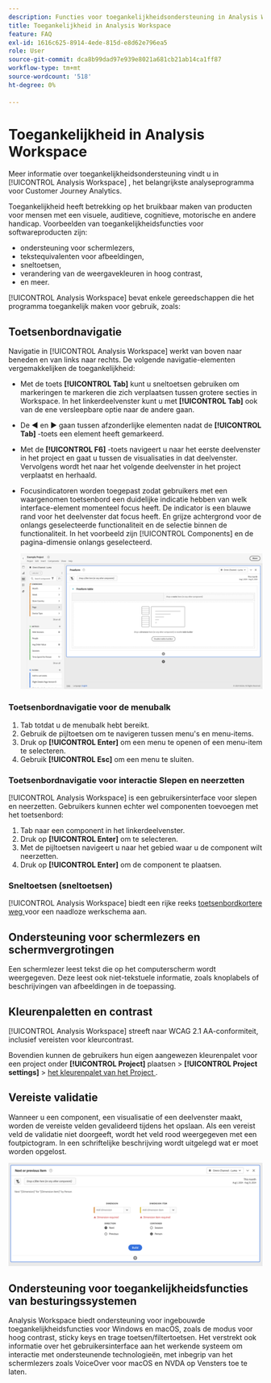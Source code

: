 ```yaml
---
description: Functies voor toegankelijkheidsondersteuning in Analysis Workspace
title: Toegankelijkheid in Analysis Workspace
feature: FAQ
exl-id: 1616c625-8914-4ede-815d-e8d62e796ea5
role: User
source-git-commit: dca8b99dad97e939e8021a681cb21ab14ca1ff87
workflow-type: tm+mt
source-wordcount: '518'
ht-degree: 0%

---
```


# Toegankelijkheid in Analysis Workspace

Meer informatie over toegankelijkheidsondersteuning vindt u in [!UICONTROL Analysis Workspace] , het belangrijkste analyseprogramma voor Customer Journey Analytics.

Toegankelijkheid heeft betrekking op het bruikbaar maken van producten voor mensen met een visuele, auditieve, cognitieve, motorische en andere handicap. Voorbeelden van toegankelijkheidsfuncties voor softwareproducten zijn:

* ondersteuning voor schermlezers,
* tekstequivalenten voor afbeeldingen,
* sneltoetsen,
* verandering van de weergavekleuren in hoog contrast,
* en meer.

[!UICONTROL Analysis Workspace] bevat enkele gereedschappen die het programma toegankelijk maken voor gebruik, zoals:

## Toetsenbordnavigatie

Navigatie in [!UICONTROL Analysis Workspace] werkt van boven naar beneden en van links naar rechts. De volgende navigatie-elementen vergemakkelijken de toegankelijkheid:

* Met de toets **[!UICONTROL Tab]** kunt u sneltoetsen gebruiken om markeringen te markeren die zich verplaatsen tussen grotere secties in Workspace. In het linkerdeelvenster kunt u met **[!UICONTROL Tab]** ook van de ene versleepbare optie naar de andere gaan.
* De ◀︎ en ▶︎ gaan tussen afzonderlijke elementen nadat de **[!UICONTROL Tab]** -toets een element heeft gemarkeerd.
* Met de **[!UICONTROL F6]** -toets navigeert u naar het eerste deelvenster in het project en gaat u tussen de visualisaties in dat deelvenster. Vervolgens wordt het naar het volgende deelvenster in het project verplaatst en herhaald.
* Focusindicatoren worden toegepast zodat gebruikers met een waargenomen toetsenbord een duidelijke indicatie hebben van welk interface-element momenteel focus heeft. De indicator is een blauwe rand voor het deelvenster dat focus heeft. En grijze achtergrond voor de onlangs geselecteerde functionaliteit en de selectie binnen de functionaliteit. In het voorbeeld zijn [!UICONTROL Components] en de pagina-dimensie onlangs geselecteerd.

  ![ vrije lijst die een nadrukindicator van een blauwe grens rond de lijst Freeform toont.](assets/focus-indicator.png)

### Toetsenbordnavigatie voor de menubalk

1. Tab totdat u de menubalk hebt bereikt.
1. Gebruik de pijltoetsen om te navigeren tussen menu&#39;s en menu-items.
1. Druk op **[!UICONTROL Enter]** om een menu te openen of een menu-item te selecteren.
1. Gebruik **[!UICONTROL Esc]** om een menu te sluiten.

### Toetsenbordnavigatie voor interactie Slepen en neerzetten

[!UICONTROL Analysis Workspace] is een gebruikersinterface voor slepen en neerzetten. Gebruikers kunnen echter wel componenten toevoegen met het toetsenbord:

1. Tab naar een component in het linkerdeelvenster.
1. Druk op **[!UICONTROL Enter]** om te selecteren.
1. Met de pijltoetsen navigeert u naar het gebied waar u de component wilt neerzetten.
1. Druk op **[!UICONTROL Enter]** om de component te plaatsen.

### Sneltoetsen (sneltoetsen)

[!UICONTROL Analysis Workspace] biedt een rijke reeks [ toetsenbordkortere weg ](/help/analysis-workspace/build-workspace-project/fa-shortcut-keys.md) voor een naadloze werkschema aan.

## Ondersteuning voor schermlezers en schermvergrotingen

Een schermlezer leest tekst die op het computerscherm wordt weergegeven. Deze leest ook niet-tekstuele informatie, zoals knoplabels of beschrijvingen van afbeeldingen in de toepassing.

## Kleurenpaletten en contrast

[!UICONTROL Analysis Workspace] streeft naar WCAG 2.1 AA-conformiteit, inclusief vereisten voor kleurcontrast.

Bovendien kunnen de gebruikers hun eigen aangewezen kleurenpalet voor een project onder **[!UICONTROL Project]** plaatsen > **[!UICONTROL Project settings]** > [ het kleurenpalet van het Project ](/help/analysis-workspace/build-workspace-project/color-palettes.md).

## Vereiste validatie

Wanneer u een component, een visualisatie of een deelvenster maakt, worden de vereiste velden gevalideerd tijdens het opslaan. Als een vereist veld de validatie niet doorgeeft, wordt het veld rood weergegeven met een foutpictogram. In een schriftelijke beschrijving wordt uitgelegd wat er moet worden opgelost.

![ de Bouwer van het Segment en de indicator van de foutenbevestiging.](assets/error-validation.png)

## Ondersteuning voor toegankelijkheidsfuncties van besturingssystemen

Analysis Workspace biedt ondersteuning voor ingebouwde toegankelijkheidsfuncties voor Windows en macOS, zoals de modus voor hoog contrast, sticky keys en trage toetsen/filtertoetsen. Het verstrekt ook informatie over het gebruikersinterface aan het werkende systeem om interactie met ondersteunende technologieën, met inbegrip van het schermlezers zoals VoiceOver voor macOS en NVDA op Vensters toe te laten.
